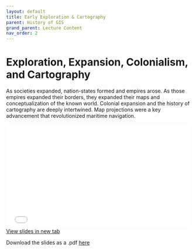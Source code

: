 ```yaml
---
layout: default
title: Early Exploration & Cartography
parent: History of GIS
grand_parent: Lecture Content
nav_order: 2
---
```



# Exploration, Expansion, Colonialism, and Cartography

As societies expanded, nation-states formed and empires arose.  As those empires expanded their borders, they expanded their maps and conceptualization of the known world.  Colonial expansion and the history of cartography are deeply intertwined.  Map projections were a key advancement that revolutionized maritime navigation.

<div style="overflow: hidden;
  padding-top: 56.25%;
  position: relative">
  <iframe src="content/Expansion.html" title="Processes" scrolling="no" frameborder="0"
    style="border: 0;
   height: 100%;
   left: 0;
   position: absolute;
   top: 0;
   width: 100%;">
   <p>Your browser does not support iframes.</p>
 </iframe>
</div>
<a href="content/Expansion.html" target="_blank">View slides in new tab</a>

Download the slides as a .pdf [here](https://raw.githubusercontent.com/June-Skeeter/Module1_GEOS270/main/docs/content/Expansion.pdf)